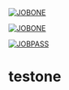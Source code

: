 [![JOBONE](https://github.com/shahXrul/testone/actions/workflows/flowone.yml/badge.svg?event=job-pass)](https://github.com/shahXrul/testone/actions/workflows/flowone.yml)

[![JOBONE](https://github.com/shahXrul/testone/actions/workflows/flowone.yml/badge.svg)](https://github.com/shahXrul/testone/actions/workflows/flowone.yml)

[![JOBPASS](https://github.com/shahXrul/testone/actions/workflows/flowone.yml/badge.svg?event=job-pass)](https://github.com/shahXrul/testone/actions/workflows/flowone.yml?event=job-pass)

# testone
